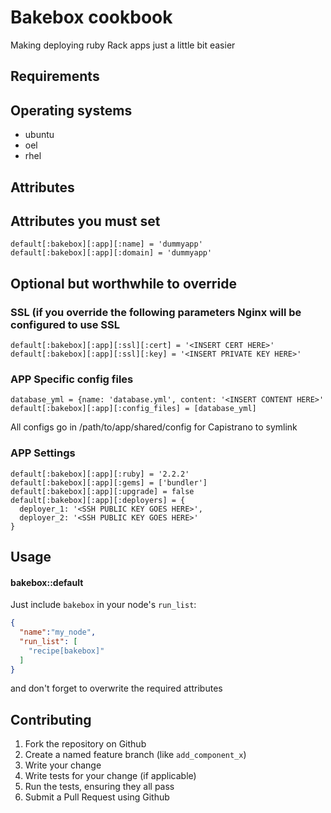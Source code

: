 Bakebox cookbook
=============================

Making deploying ruby Rack apps just a little bit easier

Requirements
------------

## Operating systems
* ubuntu
* oel
* rhel

Attributes
----------

## Attributes you must set
```
default[:bakebox][:app][:name] = 'dummyapp'
default[:bakebox][:app][:domain] = 'dummyapp'
```
## Optional but worthwhile to override

### SSL (if you override the following parameters Nginx will be configured to use SSL
```
default[:bakebox][:app][:ssl][:cert] = '<INSERT CERT HERE>'
default[:bakebox][:app][:ssl][:key] = '<INSERT PRIVATE KEY HERE>'
```
### APP Specific config files

```
database_yml = {name: 'database.yml', content: '<INSERT CONTENT HERE>'
default[:bakebox][:app][:config_files] = [database_yml]
```
All configs go in /path/to/app/shared/config for Capistrano to symlink

### APP Settings

```
default[:bakebox][:app][:ruby] = '2.2.2'
default[:bakebox][:app][:gems] = ['bundler']
default[:bakebox][:app][:upgrade] = false
default[:bakebox][:app][:deployers] = {
  deployer_1: '<SSH PUBLIC KEY GOES HERE>',
  deployer_2: '<SSH PUBLIC KEY GOES HERE>'
}
```

Usage
-----
#### bakebox::default

Just include `bakebox` in your node's `run_list`:

```json
{
  "name":"my_node",
  "run_list": [
    "recipe[bakebox]"
  ]
}
```

and don't forget to overwrite the required attributes

Contributing
------------

1. Fork the repository on Github
2. Create a named feature branch (like `add_component_x`)
3. Write your change
4. Write tests for your change (if applicable)
5. Run the tests, ensuring they all pass
6. Submit a Pull Request using Github
